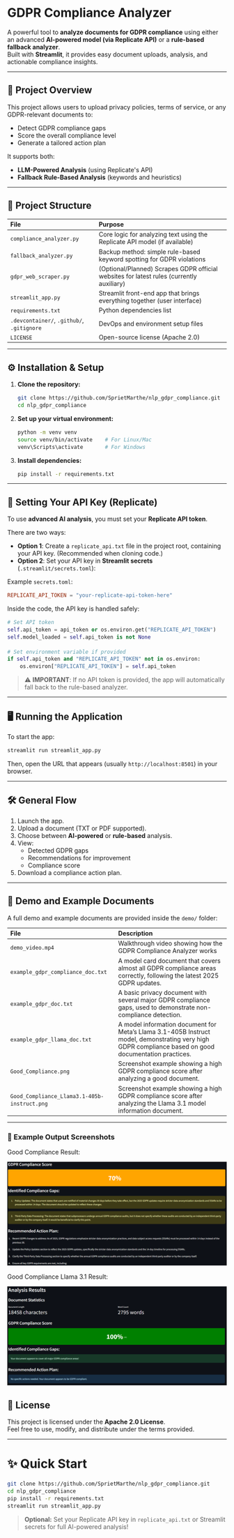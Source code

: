 # GDPR Compliance Analyzer

A powerful tool to **analyze documents for GDPR compliance** using either an advanced **AI-powered model (via Replicate API)** or a **rule-based fallback analyzer**.  
Built with **Streamlit**, it provides easy document uploads, analysis, and actionable compliance insights.

---

## 🚀 Project Overview

This project allows users to upload privacy policies, terms of service, or any GDPR-relevant documents to:

- Detect GDPR compliance gaps
- Score the overall compliance level
- Generate a tailored action plan

It supports both:
- **LLM-Powered Analysis** (using Replicate's API)
- **Fallback Rule-Based Analysis** (keywords and heuristics)

---

## 📂 Project Structure

| File | Purpose |
|:---|:---|
| `compliance_analyzer.py` | Core logic for analyzing text using the Replicate API model (if available) |
| `fallback_analyzer.py` | Backup method: simple rule-based keyword spotting for GDPR violations |
| `gdpr_web_scraper.py` | (Optional/Planned) Scrapes GDPR official websites for latest rules (currently auxiliary) |
| `streamlit_app.py` | Streamlit front-end app that brings everything together (user interface) |
| `requirements.txt` | Python dependencies list |
| `.devcontainer/`, `.github/`, `.gitignore` | DevOps and environment setup files |
| `LICENSE` | Open-source license (Apache 2.0) |

---

## ⚙️ Installation & Setup

1. **Clone the repository:**
   ```bash
   git clone https://github.com/SprietMarthe/nlp_gdpr_compliance.git
   cd nlp_gdpr_compliance
   ```

2. **Set up your virtual environment:**
   ```bash
   python -m venv venv
   source venv/bin/activate    # For Linux/Mac
   venv\Scripts\activate       # For Windows
   ```

3. **Install dependencies:**
   ```bash
   pip install -r requirements.txt
   ```

---

## 🔐 Setting Your API Key (Replicate)

To use **advanced AI analysis**, you must set your **Replicate API token**.

There are two ways:
- **Option 1**: Create a `replicate_api.txt` file in the project root, containing your API key. (Recommended when cloning code.)
- **Option 2**: Set your API key in **Streamlit secrets** (`.streamlit/secrets.toml`):

Example `secrets.toml`:
```toml
REPLICATE_API_TOKEN = "your-replicate-api-token-here"
```

Inside the code, the API key is handled safely:
```python
# Set API token
self.api_token = api_token or os.environ.get("REPLICATE_API_TOKEN")
self.model_loaded = self.api_token is not None

# Set environment variable if provided
if self.api_token and "REPLICATE_API_TOKEN" not in os.environ:
    os.environ["REPLICATE_API_TOKEN"] = self.api_token
```

> ⚠️ **IMPORTANT**: If no API token is provided, the app will automatically fall back to the rule-based analyzer.

---

## 🖥️ Running the Application

To start the app:
```bash
streamlit run streamlit_app.py
```
Then, open the URL that appears (usually `http://localhost:8501`) in your browser.

---


## 🛠️ General Flow

1. Launch the app.
2. Upload a document (TXT or PDF supported).
3. Choose between **AI-powered** or **rule-based** analysis.
4. View:
   - Detected GDPR gaps
   - Recommendations for improvement
   - Compliance score
5. Download a compliance action plan.

---

## 🎥 Demo and Example Documents

A full demo and example documents are provided inside the `demo/` folder:

| File | Description |
|:---|:---|
| `demo_video.mp4` | Walkthrough video showing how the GDPR Compliance Analyzer works |
| `example_gdpr_compliance_doc.txt` | A model card document that covers almost all GDPR compliance areas correctly, following the latest 2025 GDPR updates. |
| `example_gdpr_doc.txt` | A basic privacy document with several major GDPR compliance gaps, used to demonstrate non-compliance detection. |
| `example_gdpr_llama_doc.txt` | A model information document for Meta’s Llama 3.1-405B Instruct model, demonstrating very high GDPR compliance based on good documentation practices. |
| `Good_Compliance.png` | Screenshot example showing a high GDPR compliance score after analyzing a good document. |
| `Good_Compliance_Llama3.1-405b-instruct.png` | Screenshot example showing a high GDPR compliance score after analyzing the Llama 3.1 model information document. |

---

### 📸 Example Output Screenshots

Good Compliance Result:

![Good Compliance Example](demo/Good_Compliance.png)

Good Compliance Llama 3.1 Result:

![Good Compliance Llama 3.1 Example](demo/Good_Compliance_Llama3.1-405b-instruct.png)

## 📝 License

This project is licensed under the **Apache 2.0 License**.  
Feel free to use, modify, and distribute under the terms provided.

---

# ✨ Quick Start

```bash
git clone https://github.com/SprietMarthe/nlp_gdpr_compliance.git
cd nlp_gdpr_compliance
pip install -r requirements.txt
streamlit run streamlit_app.py
```
> **Optional:** Set your Replicate API key in `replicate_api.txt` or Streamlit secrets for full AI-powered analysis!
